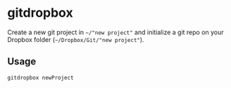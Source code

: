 # gitdropbox

Create a new git project in `~/"new project"` and initialize a git repo on your Dropbox folder (`~/Dropbox/Git/"new project"`).

## Usage
```bash
gitdropbox newProject
